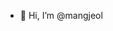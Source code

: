 - 👋 Hi, I’m @mangjeol

<!---
mangjeol/mangjeol is a ✨ special ✨ repository because its `README.md` (this file) appears on your GitHub profile.
You can click the Preview link to take a look at your changes.
--->
